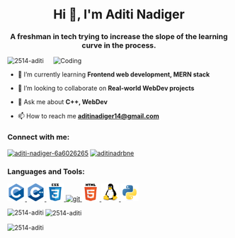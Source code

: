 <h1 align="center">Hi 👋, I'm Aditi Nadiger</h1>
<h3 align="center">A freshman in tech trying to increase the slope of the learning curve in the process.</h3>
<img align="right" alt="Coding" width="400" src="https://res.cloudinary.com/practicaldev/image/fetch/s--2bZIjPGC--/c_limit%2Cf_auto%2Cfl_progressive%2Cq_66%2Cw_880/https://dev-to-uploads.s3.amazonaws.com/i/d4tvukbt5mra37cvwklk.gif">

<p align="left"> <img src="https://komarev.com/ghpvc/?username=2514-aditi&label=Profile%20views&color=0e75b6&style=flat" alt="2514-aditi" /> </p>

- 🌱 I’m currently learning **Frontend web development, MERN stack**

- 👯 I’m looking to collaborate on **Real-world WebDev projects**

- 💬 Ask me about **C++, WebDev**

- 📫 How to reach me **aditinadiger14@gmail.com**

<h3 align="left">Connect with me:</h3>
<p align="left">
<a href="https://linkedin.com/in/aditi-nadiger-6a6026265" target="blank"><img align="center" src="https://raw.githubusercontent.com/rahuldkjain/github-profile-readme-generator/master/src/images/icons/Social/linked-in-alt.svg" alt="aditi-nadiger-6a6026265" height="30" width="40" /></a>
<a href="https://auth.geeksforgeeks.org/user/aditinadrbne" target="blank"><img align="center" src="https://raw.githubusercontent.com/rahuldkjain/github-profile-readme-generator/master/src/images/icons/Social/geeks-for-geeks.svg" alt="aditinadrbne" height="30" width="40" /></a>
</p>

<h3 align="left">Languages and Tools:</h3>
<p align="left"> <a href="https://www.cprogramming.com/" target="_blank" rel="noreferrer"> <img src="https://raw.githubusercontent.com/devicons/devicon/master/icons/c/c-original.svg" alt="c" width="40" height="40"/> </a> <a href="https://www.w3schools.com/cpp/" target="_blank" rel="noreferrer"> <img src="https://raw.githubusercontent.com/devicons/devicon/master/icons/cplusplus/cplusplus-original.svg" alt="cplusplus" width="40" height="40"/> </a> <a href="https://www.w3schools.com/css/" target="_blank" rel="noreferrer"> <img src="https://raw.githubusercontent.com/devicons/devicon/master/icons/css3/css3-original-wordmark.svg" alt="css3" width="40" height="40"/> </a> <a href="https://git-scm.com/" target="_blank" rel="noreferrer"> <img src="https://www.vectorlogo.zone/logos/git-scm/git-scm-icon.svg" alt="git" width="40" height="40"/> </a> <a href="https://www.w3.org/html/" target="_blank" rel="noreferrer"> <img src="https://raw.githubusercontent.com/devicons/devicon/master/icons/html5/html5-original-wordmark.svg" alt="html5" width="40" height="40"/> </a> <a href="https://www.linux.org/" target="_blank" rel="noreferrer"> <img src="https://raw.githubusercontent.com/devicons/devicon/master/icons/linux/linux-original.svg" alt="linux" width="40" height="40"/> </a> <a href="https://www.python.org" target="_blank" rel="noreferrer"> <img src="https://raw.githubusercontent.com/devicons/devicon/master/icons/python/python-original.svg" alt="python" width="40" height="40"/> </a> </p>

<p><img align="left" src="https://github-readme-stats.vercel.app/api/top-langs?username=2514-aditi&show_icons=true&locale=en&layout=compact" alt="2514-aditi" /></p>

<p>&nbsp;<img align="center" src="https://github-readme-stats.vercel.app/api?username=2514-aditi&show_icons=true&locale=en" alt="2514-aditi" /></p>

<p><img align="center" src="https://github-readme-streak-stats.herokuapp.com/?user=2514-aditi&" alt="2514-aditi" /></p>

